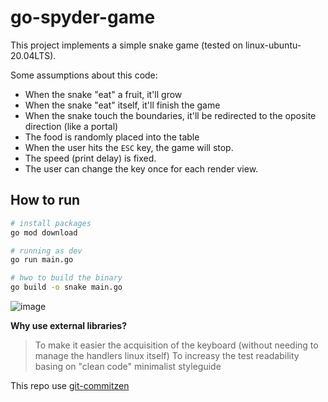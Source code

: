 # go-spyder-game

This project implements a simple snake game (tested on linux-ubuntu-20.04LTS).

Some assumptions about this code:
- When the snake "eat" a fruit, it'll grow
- When the snake "eat" itself, it'll finish the game
- When the snake touch the boundaries, it'll be redirected to the oposite direction (like a portal)
- The food is randomly placed into the table
- When the user hits the `ESC` key, the game will stop.
- The speed (print delay) is fixed.
- The user can change the key once for each render view.

## How to run

```bash
# install packages
go mod download

# running as dev
go run main.go

# hwo to build the binary
go build -o snake main.go
```

![image](https://github.com/ppcamp/go-snake-game/assets/38117637/e1d3778d-ed5a-40c8-918e-dc7e88f5106b)


**Why use external libraries?**

> To make it easier the acquisition of the keyboard (without needing to manage the handlers linux itself)
> To increasy the test readability basing on "clean code" minimalist styleguide


This repo use [git-commitzen](https://github.com/commitizen/cz-cli)
